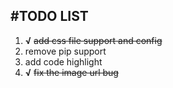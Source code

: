 #TODO LIST
---

1. **√** ~~add css file support and config~~
2. remove pip support
3. add code highlight
4. **√** ~~fix the image url bug~~
